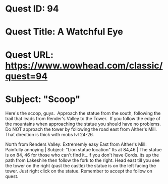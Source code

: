 # Quest ID: 94
# Quest Title: A Watchful Eye
# Quest URL: https://www.wowhead.com/classic/quest=94
# Subject: "Scoop"
Here's the scoop, guys.  Approach the statue from the south, following the trail that leads from Render's Valley to the Tower.  If you follow the edge of the mountains when approaching the statue you should have no problems.  Do NOT approach the tower by following the road east from Alther's Mill.  That direction is thick with mobs lvl 24-26.

North from Renders Valley: Extrememly easy
East from Alther's Mill:  Painfully annoying | Subject: "Lion statue location"
Its at 84,46 | The statue is on 84, 46 for those who can't find it...If you don't have Cords..its up the path from Lakeshire then follow the fork to the right. Head east till you see the tower on the right (past the castle) the statue is on the left facing the tower. Just right click on the statue. Remember to accept the follow on quest.